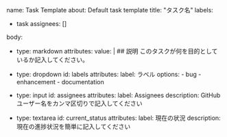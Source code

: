 name: Task Template
about: Default task template
title: "タスク名"
labels:
  - task
assignees: []

body:
  - type: markdown
    attributes:
      value: |
        ## 説明
        このタスクが何を目的としているか記入してください。

  - type: dropdown
    id: labels
    attributes:
      label: ラベル
      options:
        - bug
        - enhancement
        - documentation

  - type: input
    id: assignees
    attributes:
      label: Assignees
      description: GitHubユーザー名をカンマ区切りで記入してください

  - type: textarea
    id: current_status
    attributes:
      label: 現在の状況
      description: 現在の進捗状況を簡単に記入してください
